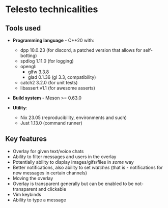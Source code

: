 # Telesto technicalities

## Tools used

- **Programming language** - C++20 with:
  - dpp 10.0.23 (for discord, a patched version that allows for self-botting)
  - spdlog 1.11.0 (for logging)
  - opengl:
    - glfw 3.3.8
    - glad 0.1.36 (gl 3.3, compatibility)
  - catch2 3.2.0 (for unit tests)
  - libassert v1.1 (for awesome asserts)

- **Build system** - Meson >= 0.63.0

- **Utility**:
  - Nix 23.05 (reproducibility, environments and such)
  - Just 1.13.0 (command runner)

## Key features

- Overlay for given text/voice chats
- Ability to filter messages and users in the overlay
- Potentially ability to display images/gifs/files in _some_ way
- Better notifications, also ability to set *watches* (that is - notifications for new messages in certain channels)
- Moving the overlay
- Overlay is transparent generally but can be enabled to be not-transparent and clickable
- Vim keybinds
- Ability to type a message
